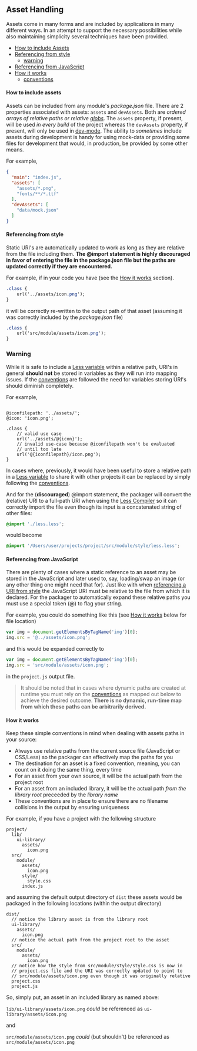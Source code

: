 

## <a name="assets"></a>Asset Handling

Assets come in many forms and are included by applications in many different ways. In an attempt to support the necessary possibilities while also maintaining simplicity several techniques have been provided.

* [How to include Assets](#assets-how-to-include-assets)
* [Referencing from style](#assets-referencing-from-style)
	* [warning](#assets-referencing-from-style-warning)
* [Referencing from JavaScript](#assets-referencing-from-javascript)
* [How it works](#assets-how-it-works)
	* [conventions](#assets-conventions)

#### <a name="assets-how-to-include-assets"></a>How to include assets

Assets can be included from any module's _package.json_ file. There are 2 properties associated with assets: `assets` and `devAssets`. Both are _ordered arrays of relative paths or relative [globs](https://github.com/isaacs/node-glob#glob)_. The `assets` property, if present, will be used _in every build_ of the project whereas the `devAssets` property, if present, will only be used in [dev-mode](#options-dev-mode). The ability to _sometimes_ include assets during development is handy for using mock-data or providing some files for development that would, in production, be provided by some other means.

For example,

```json
{
  "main": "index.js",
  "assets": [
    "assets/*.png",
    "fonts/**/*.ttf"
  ],
  "devAssets": [
    "data/mock.json" 
  ]
}
```

#### <a name="assets-reference-from-style"></a>Referencing from style

Static URI's are automatically updated to work as long as they are relative from the file including them. **The @import statement is highly discouraged in favor of entering the file in the package.json file but the paths are updated correctly if they are encountered.**

For example, if in your code you have (see the [How it works](#assets-how-it-works) section).

```css
.class {
	url('../assets/icon.png');
}
```

it will be correctly re-written to the output path of that asset (assuming it was correctly included by the _package.json_ file)

```css
.class {
	url('src/module/assets/icon.png');
}
```

### <a name="assets-referencing-from-style-warning"></a>Warning

While it is safe to include a [Less variable](http://lesscss.org/features/#variables-feature) within a relative path, URI's in general **should not** be stored in variables as they will run into mapping issues. If the [conventions](#assets-conventions) are followed the need for variables storing URI's should diminish completely.

For example,

```less

@iconfilepath: '../assets/';
@icon: 'icon.png';

.class {
	// valid use case
	url('../assets/@{icon}');
	// invalid use-case because @iconfilepath won't be evaluated
	// until too late
	url('@{iconfilepath}/icon.png');
}
```
In cases where, previously, it would have been useful to store a relative path in a [Less variable](http://lesscss.org/features/#variables-feature) to share it with other projects it can be replaced by simply following the [conventions](#assets-conventions).


And for the (**discouraged**) @import statement, the packager will convert the (relative) URI to a full-path URI when using the [Less Compiler](http://lesscss.org/) so it can correctly import the file even though its input is a concatenated string of other files:

```css
@import './less.less';
```

would become

```css
@import '/Users/user/projects/project/src/module/style/less.less';
```

#### <a name="assets-referencing-from-javascript"></a>Referencing from JavaScript

There are plenty of cases where a static reference to an asset may be stored in the JavaScript and later used to, say, loading/swap an image (or any other thing one might need that for). Just like with when [referencing a URI from style](#assets-reference-from-style) the JavaScript URI must be relative to the file from which it is declared. For the packager to automatically expand these relative paths you must use a special token (@) to flag your string.

For example, you could do something like this (see [How it works](#assets-how-it-works) below for file location)

```javascript
var img = document.getElementsByTagName('img')[0];
img.src = '@../assets/icon.png';
```

and this would be expanded correctly to

```javascript
var img = document.getElementsByTagName('img')[0];
img.src = 'src/module/assets/icon.png';
```

in the `project.js` output file.

> It should be noted that in cases where dynamic paths are created at runtime you must rely on the [conventions](#assets-conventions) as mapped out below to achieve the desired outcome. **There is no dynamic, run-time map from which these paths can be arbitrarily derived.**

#### <a name="assets-how-it-works"></a>How it works

<a name="assets-conventions"></a>Keep these simple conventions in mind when dealing with assets paths in your source:

- Always use relative paths from the current source file (JavaScript or CSS/Less) so the packager can effectively map the paths for you
- The destination for an asset is a fixed convention, meaning, you can count on it doing the same thing, every time
- For an asset from your own source, it will be the actual path from the project root
- For an asset from an included library, it will be the actual path _from the library root_ preceeded by the _library name_
- These conventions are in place to ensure there are no filename collisions in the output by ensuring uniqueness

For example, if you have a project with the following structure

```
project/
  lib/
    ui-library/
      assets/
        icon.png
  src/
    module/
      assets/
        icon.png
      style/
        style.css
      index.js
```

and assuming the default output directory of `dist` these assets would be packaged in the following locations (within the output directory)

```
dist/
  // notice the library asset is from the library root
  ui-library/
    assets/
      icon.png
  // notice the actual path from the project root to the asset
  src/
    module/
      assets/
        icon.png
  // notice how the style from src/module/style/style.css is now in
  // project.css file and the URI was correctly updated to point to
  // src/module/assets/icon.png even though it was originally relative
  project.css
  project.js
```

So, simply put, an asset in an included library as named above:

`lib/ui-library/assets/icon.png` _could_ be referenced as `ui-library/assets/icon.png`

and

`src/module/assets/icon.png` _could_ (but shouldn't) be referenced as `src/module/assets/icon.png`



